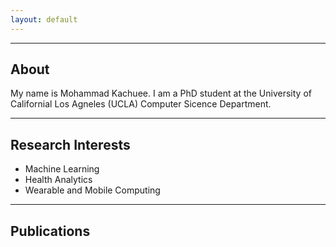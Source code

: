 ```yaml
---
layout: default
---
```


---

## About
My name is Mohammad Kachuee. I am a PhD student at the University of Californial Los Agneles (UCLA) Computer Sicence Department.

---

## Research Interests
- Machine Learning
- Health Analytics
- Wearable and Mobile Computing

---

## Publications
